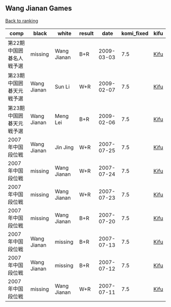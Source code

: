 ## Wang Jianan Games

[Back to ranking](../../index.md)




| **comp** | **black** | **white** | **result** | **date** | **komi_fixed** | **kifu** | 
| --- | --- | --- | --- | --- | --- | --- |
| 第22期中国囲碁名人戦予選 | missing | Wang Jianan | B+R | 2009-03-03 | 7.5 | [Kifu](https://kifudepot.net/kifucontents.php?id=yHOxIIvXGERZ7dTpD9mrmA%3D%3D) | 
| 第23期中国囲碁天元戦予選 | Wang Jianan | Sun Li | W+R | 2009-02-07 | 7.5 | [Kifu](https://kifudepot.net/kifucontents.php?id=PlbdWQh3wwHm4DvHfpY1YQ%3D%3D) | 
| 第23期中国囲碁天元戦予選 | Wang Jianan | Meng Lei | B+R | 2009-02-06 | 7.5 | [Kifu](https://kifudepot.net/kifucontents.php?id=OSTAnET0301CarnTVCFyEw%3D%3D) | 
| 2007年中国段位戦 | Wang Jianan | Jin Jing | W+R | 2007-07-25 | 7.5 | [Kifu](https://kifudepot.net/kifucontents.php?id=ViVH%2FJC8Tm4Jq7qnxcugUA%3D%3D) | 
| 2007年中国段位戦 | missing | Wang Jianan | W+R | 2007-07-24 | 7.5 | [Kifu](https://kifudepot.net/kifucontents.php?id=yctdj%2BIx8hOx2Yc%2FvX3Nww%3D%3D) | 
| 2007年中国段位戦 | missing | Wang Jianan | W+R | 2007-07-23 | 7.5 | [Kifu](https://kifudepot.net/kifucontents.php?id=rtpYm7zdFxeF4dy4%2BzsMrg%3D%3D) | 
| 2007年中国段位戦 | missing | Wang Jianan | B+R | 2007-07-20 | 7.5 | [Kifu](https://kifudepot.net/kifucontents.php?id=Z5a20j79dGK8AHD1aJ2law%3D%3D) | 
| 2007年中国段位戦 | Wang Jianan | missing | B+R | 2007-07-13 | 7.5 | [Kifu](https://kifudepot.net/kifucontents.php?id=IOi1zhmbPtGNsok6XfQhOQ%3D%3D) | 
| 2007年中国段位戦 | Wang Jianan | missing | B+R | 2007-07-12 | 7.5 | [Kifu](https://kifudepot.net/kifucontents.php?id=%2BMvPZEPviWsosyRpdhJpBQ%3D%3D) | 
| 2007年中国段位戦 | missing | Wang Jianan | W+R | 2007-07-11 | 7.5 | [Kifu](https://kifudepot.net/kifucontents.php?id=RAE8aOY%2FtZOMYbU5FuJ1cw%3D%3D) |




